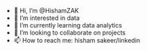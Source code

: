 - 👋 Hi, I’m @HishamZAK
- 👀 I’m interested in data
- 🌱 I’m currently learning data analytics
- 💞️ I’m looking to collaborate on projects
- 📫 How to reach me: hisham sakeer/linkedin

<!---
HishamZAK/HishamZAK is a ✨ special ✨ repository because its `README.md` (this file) appears on your GitHub profile.
You can click the Preview link to take a look at your changes.
--->
